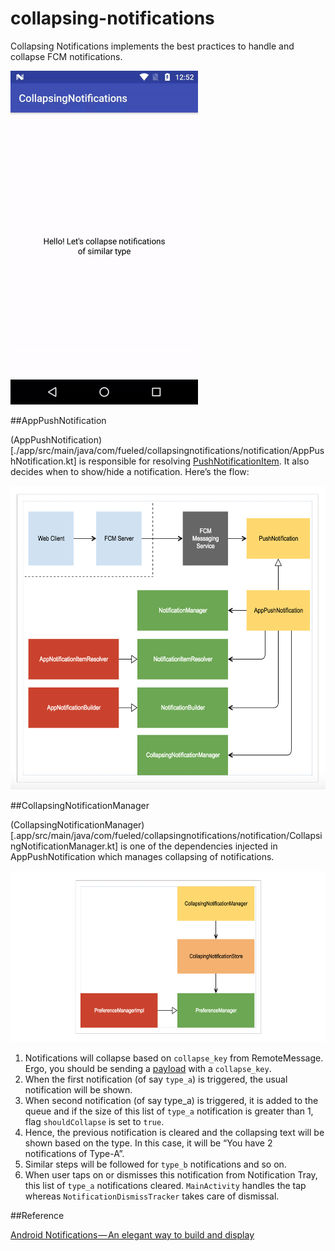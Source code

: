 # collapsing-notifications

Collapsing Notifications implements the best practices to handle and collapse FCM notifications.

<img src="./README_images/collapsing_notifications.gif" width="300" height="534"/>

##AppPushNotification

(AppPushNotification)[./app/src/main/java/com/fueled/collapsingnotifications/notification/AppPushNotification.kt] is responsible for resolving [PushNotificationItem](./app/src/main/java/com/fueled/collapsingnotifications/core/PushNotificationItem.kt). It also decides when to show/hide a notification. Here’s the flow:

<img src="./README_images/app_push_notification.png" width="600" height="486"/>

##CollapsingNotificationManager

(CollapsingNotificationManager)[.app/src/main/java/com/fueled/collapsingnotifications/notification/CollapsingNotificationManager.kt] is one of the dependencies injected in AppPushNotification which manages collapsing of notifications.

<img src="./README_images/collapsing_notification_manager.png" width="600" height="274"/>

1. Notifications will collapse based on `collapse_key` from RemoteMessage. Ergo, you should be sending a [payload](https://gist.github.com/chetdeva/42002ae33225173b713e097bb564835a) with a `collapse_key`.
2. When the first notification (of say `type_a`) is triggered, the usual notification will be shown.
3. When second notification (of say type_a) is triggered, it is added to the queue and if the size of this list of `type_a` notification is greater than 1, flag `shouldCollapse` is set to `true`.
4. Hence, the previous notification is cleared and the collapsing text will be shown based on the type. In this case, it will be “You have 2 notifications of Type-A”.
5. Similar steps will be followed for `type_b` notifications and so on.
6. When user taps on or dismisses this notification from Notification Tray, this list of `type_a` notifications cleared. `MainActivity` handles the tap whereas `NotificationDismissTracker` takes care of dismissal.

##Reference

[Android Notifications — An elegant way to build and display](https://android.jlelse.eu/android-notifications-an-elegant-way-to-build-and-display-7771d65ba3a2)


